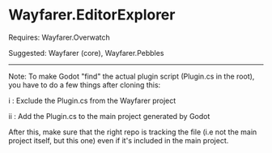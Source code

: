# Wayfarer.EditorExplorer

Requires: Wayfarer.Overwatch

Suggested: Wayfarer (core), Wayfarer.Pebbles

---

Note: To make Godot "find" the actual plugin script (Plugin.cs in the root), you have to do a few things after cloning this:

i : Exclude the Plugin.cs from the Wayfarer project

ii : Add the Plugin.cs to the main project generated by Godot

After this, make sure that the right repo is tracking the file (i.e not the main project itself, but this one) even if it's included in the main project.